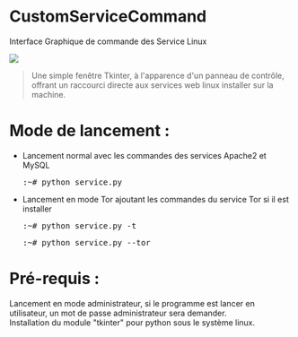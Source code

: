 # CustomServiceCommand
Interface Graphique de commande des Service Linux

<img src='https://raw.githubusercontent.com/Tracks12/CustomServiceCommand/master/ihm.png' />

> Une simple fenêtre Tkinter, à l'apparence d'un panneau de contrôle, offrant un raccourci directe aux services web linux installer sur la machine.

# Mode de lancement :
<ul>
  <li>
    Lancement normal avec les commandes des services Apache2 et MySQL
    <pre>:~# python service.py</pre>
  </li>

  <li>
    Lancement en mode Tor ajoutant les commandes du service Tor si il est installer
    <pre>:~# python service.py -t</pre>
    <pre>:~# python service.py --tor</pre>
  </li>
</ul>

# Pré-requis :

Lancement en mode administrateur, si le programme est lancer en utilisateur, un mot de passe administrateur sera demander.
<br /> Installation du module "tkinter" pour python sous le système linux.
